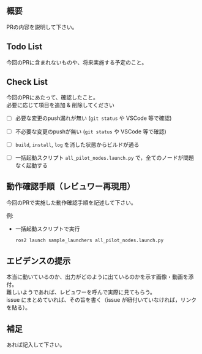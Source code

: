 ## 概要
PRの内容を説明して下さい。


## Todo List
今回のPRに含まれないものや、将来実施する予定のこと。


## Check List
今回のPRにあたって、確認したこと。  
必要に応じて項目を追加 & 削除してください

- [ ] 必要な変更のpush漏れが無い (`git status` や VSCode 等で確認)
- [ ] 不必要な変更のpushが無い (`git status` や VSCode 等で確認)
- [ ] `build`, `install`, `log` を消した状態からビルドが通る
- [ ] 一括起動スクリプト `all_pilot_nodes.launch.py` で，全てのノードが問題なく起動する


## 動作確認手順（レビュワー再現用）
今回のPRで実施した動作確認手順を記述して下さい。

例:  
- 一括起動スクリプトで実行
    ```sh
    ros2 launch sample_launchers all_pilot_nodes.launch.py
    ```

## エビデンスの提示
本当に動いているのか、出力がどのように出ているのかを示す画像・動画を添付。  
難しいようであれば、レビュワーを呼んで実際に見てもらう。  
issue にまとめていれば、その旨を書く（issue が紐付いていなければ，リンクを貼る）。


## 補足
あれば記入して下さい。
